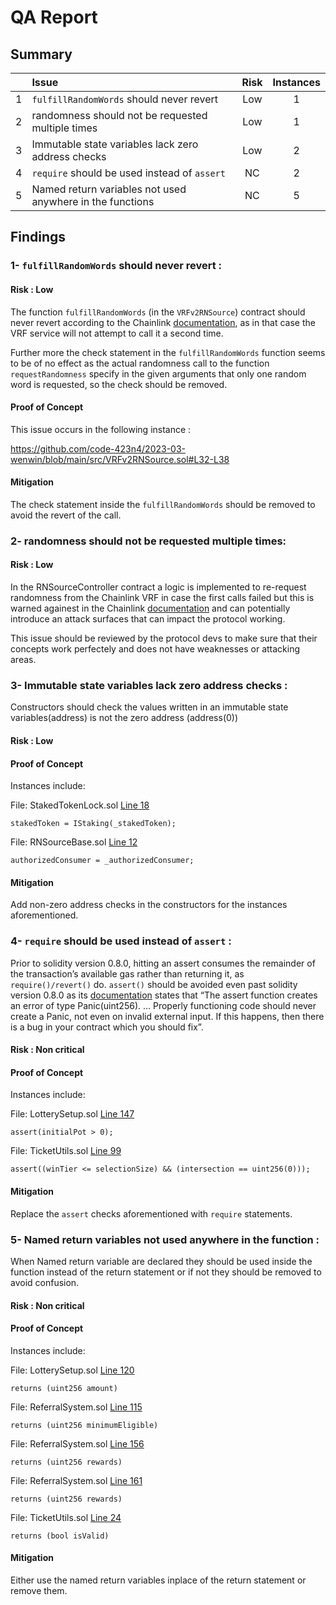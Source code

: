
# QA Report

## Summary

|               | Issue         | Risk     | Instances     |
| :-------------: |:-------------|:-------------:|:-------------:|
| 1 | `fulfillRandomWords` should never revert | Low | 1 |
| 2 | randomness should not be requested multiple times | Low | 1 |
| 3 | Immutable state variables lack zero address checks | Low | 2 |
| 4 | `require` should be used instead of `assert` | NC | 2  |
| 5 | Named return variables not used anywhere in the functions | NC | 5 |

## Findings

### 1- `fulfillRandomWords` should never revert :

#### Risk : Low

The function `fulfillRandomWords` (in the `VRFv2RNSource`) contract should never revert according to the Chainlink [documentation](https://docs.chain.link/vrf/v2/security#fulfillrandomwords-must-not-revert), as in that case the VRF service will not attempt to call it a second time.

Further more the check statement in the `fulfillRandomWords` function seems to be of no effect as the actual randomness call to the function `requestRandomness` specify in the given arguments that only one random word is requested, so the check should be removed.

#### Proof of Concept

This issue occurs in the following instance : 

https://github.com/code-423n4/2023-03-wenwin/blob/main/src/VRFv2RNSource.sol#L32-L38

#### Mitigation

The check statement inside the `fulfillRandomWords` should be removed to avoid the revert of the call.


### 2- randomness should not be requested multiple times:

#### Risk : Low

In the RNSourceController contract a logic is implemented to re-request randomness from the Chainlink VRF in case the first calls failed but this is warned againest in the Chainlink [documentation](https://docs.chain.link/vrf/v2/security#do-not-re-request-randomness) and can potentially introduce an attack surfaces that can impact the protocol working.

This issue should be reviewed by the protocol devs to make sure that their concepts work perfectely and does not have weaknesses or attacking areas.


### 3- Immutable state variables lack zero address checks  :

Constructors should check the values written in an immutable state variables(address) is not the zero address (address(0))

#### Risk : Low

#### Proof of Concept
Instances include:

File: StakedTokenLock.sol [Line 18](https://github.com/code-423n4/2023-03-wenwin/blob/main/src/staking/StakedTokenLock.sol#L18)
```
stakedToken = IStaking(_stakedToken);
```

File: RNSourceBase.sol [Line 12](https://github.com/code-423n4/2023-03-wenwin/blob/main/src/RNSourceBase.sol#L12)
```
authorizedConsumer = _authorizedConsumer;
```

#### Mitigation
Add non-zero address checks in the constructors for the instances aforementioned.

### 4- `require` should be used instead of `assert` :

Prior to solidity version 0.8.0, hitting an assert consumes the remainder of the transaction’s available gas rather than returning it, as `require()/revert()` do. `assert()` should be avoided even past solidity version 0.8.0 as its [documentation](https://docs.soliditylang.org/en/v0.8.14/control-structures.html#panic-via-assert-and-error-via-require) states that “The assert function creates an error of type Panic(uint256). … Properly functioning code should never create a Panic, not even on invalid external input. If this happens, then there is a bug in your contract which you should fix”.

#### Risk : Non critical

#### Proof of Concept
Instances include:

File: LotterySetup.sol [Line 147](https://github.com/code-423n4/2023-03-wenwin/blob/main/src/LotterySetup.sol#L147)
```
assert(initialPot > 0);
```

File: TicketUtils.sol [Line 99](https://github.com/code-423n4/2023-03-wenwin/blob/main/src/TicketUtils.sol#L99)
```
assert((winTier <= selectionSize) && (intersection == uint256(0)));
```

#### Mitigation
Replace the `assert` checks aforementioned with `require` statements.


### 5- Named return variables not used anywhere in the function :

When Named return variable are declared they should be used inside the function instead of the return statement or if not they should be removed to avoid confusion.

#### Risk : Non critical

#### Proof of Concept
Instances include:

File: LotterySetup.sol [Line 120](https://github.com/code-423n4/2023-03-wenwin/blob/main/src/LotterySetup.sol#L120)
```
returns (uint256 amount)
```

File: ReferralSystem.sol [Line 115](https://github.com/code-423n4/2023-03-wenwin/blob/main/src/ReferralSystem.sol#L115)
```
returns (uint256 minimumEligible)
```

File: ReferralSystem.sol [Line 156](https://github.com/code-423n4/2023-03-wenwin/blob/main/src/ReferralSystem.sol#L156)
```
returns (uint256 rewards)
```

File: ReferralSystem.sol [Line 161](https://github.com/code-423n4/2023-03-wenwin/blob/main/src/ReferralSystem.sol#L161)
```
returns (uint256 rewards)
```

File: TicketUtils.sol [Line 24](https://github.com/code-423n4/2023-03-wenwin/blob/main/src/TicketUtils.sol#L24)
```
returns (bool isValid)
```

#### Mitigation

Either use the named return variables inplace of the return statement or remove them.